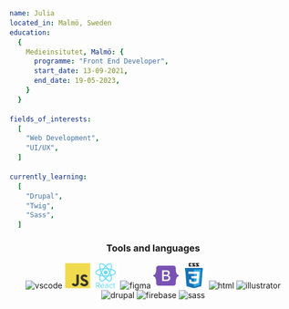 
```yaml
name: Julia
located_in: Malmö, Sweden
education:
  {
    Medieinsitutet, Malmö: {
      programme: "Front End Developer",
      start_date: 13-09-2021,
      end_date: 19-05-2023,
    }
  }

fields_of_interests:
  [
    "Web Development",
    "UI/UX",
  ]
  
currently_learning:
  [
    "Drupal",
    "Twig",
    "Sass",
  ]

```

<div align='center'>
  <h3>Tools and languages</h3>
  <p>
  <img src="https://cdn.jsdelivr.net/gh/devicons/devicon/icons/vscode/vscode-original.svg" alt="vscode" width="45" height="45" />
  <img src="https://raw.githubusercontent.com/devicons/devicon/master/icons/javascript/javascript-original.svg" alt="javascript" width="45" height="45" />
  <img src="https://raw.githubusercontent.com/devicons/devicon/master/icons/react/react-original-wordmark.svg" alt="react" width="45" height="45" />
  <img src="https://cdn.jsdelivr.net/gh/devicons/devicon/icons/figma/figma-original.svg" alt="figma" width="45" height="45" /> 
  <img src="https://raw.githubusercontent.com/devicons/devicon/master/icons/bootstrap/bootstrap-plain.svg" alt="bootstrap" width="45" height="45" />
  <img src="https://raw.githubusercontent.com/devicons/devicon/master/icons/css3/css3-original-wordmark.svg" alt="css3" width="45" height="45" />
  <img src="https://cdn.jsdelivr.net/gh/devicons/devicon/icons/html5/html5-original.svg" alt="html" width="45" height="45" />
  <img src="https://cdn.jsdelivr.net/gh/devicons/devicon/icons/illustrator/illustrator-line.svg" alt="illustrator" width="45" height="45" />
  <img src="https://cdn.jsdelivr.net/gh/devicons/devicon/icons/drupal/drupal-plain-wordmark.svg" alt="drupal" width="45" height="45" />
  <img src="https://cdn.jsdelivr.net/gh/devicons/devicon/icons/firebase/firebase-plain.svg" alt="firebase" width="45" height="45" />
  <img src="https://cdn.jsdelivr.net/gh/devicons/devicon/icons/sass/sass-original.svg" alt="sass" width="45" height="45" />

  </p>
</div>
